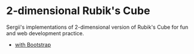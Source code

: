 # 2-dimensional Rubik's Cube

Sergii's implementations of 2-dimensional version of Rubik's Cube for fun and web development practice.

* [with Bootstrap](https://sergiiredchuk.github.io/2dr-bootsrtap.html)

